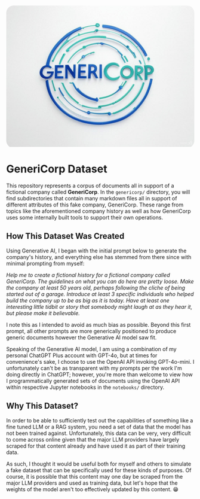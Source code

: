<div style="border-radius: 20px; overflow: hidden;">
    <img src="assets/company-logos/current-logo.png" alt="GeneriCorp Logo">
</div>

# GeneriCorp Dataset
This repository represents a corpus of documents all in support of a fictional company called **GeneriCorp**. In the `genericorp/` directory, you will find subdirectories that contain many markdown files all in support of different attributes of this fake company, GeneriCorp. These range from topics like the aforementioned company history as well as how GeneriCorp uses some internally built tools to support their own operations.

## How This Dataset Was Created
Using Generative AI, I began with the initial prompt below to generate the company's history, and everything else has stemmed from there since with minimal prompting from myself:

*Help me to create a fictional history for a fictional company called GeneriCorp. The guidelines on what you can do here are pretty loose. Make the company at least 50 years old, perhaps following the cliche of being started out of a garage. Introduce at least 3 specific individuals who helped build the company up to be as big as it is today. Have at least one interesting little tidbit or story that somebody might laugh at as they hear it, but please make it believable.*

I note this as I intended to avoid as much bias as possible. Beyond this first prompt, all other prompts are more generically positioned to produce generic documents however the Generative AI model saw fit.

Speaking of the Generative AI model, I am using a combination of my personal ChatGPT Plus account with GPT-4o, but at times for convenience's sake, I choose to use the OpenAI API invoking GPT-4o-mini. I unfortunately can't be as transparent with my prompts per the work I'm doing directly in ChatGPT; however, you're more than welcome to view how I programmatically generated sets of documents using the OpenAI API within respective Jupyter notebooks in the `notebooks/` directory.

## Why This Dataset?
In order to be able to sufficiently test out the capabilities of something like a fine tuned LLM or a RAG system, you need a set of data that the model has not been trained against. Unfortunately, this data can be very, very difficult to come across online given that the major LLM providers have largely scraped for that content already and have used it as part of their training data.

As such, I thought it would be useful both for myself and others to simulate a fake dataset that can be specifically used for these kinds of purposes. Of course, it is possible that this content may one day be scraped from the major LLM providers and used as training data, but let's hope that the weights of the model aren't too effectively updated by this content. 😁
